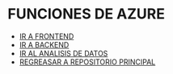 # FUNCIONES DE AZURE



- [IR A FRONTEND](../../Frontend/README.md)
- [IR A BACKEND](../../Backend/README.md)
- [IR AL ANALISIS DE DATOS](../../AnalisisDatos/README.md)
- [REGREASAR A REPOSITORIO PRINCIPAL](../../README.md)